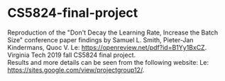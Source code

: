 # CS5824-final-project
Reproduction of the "Don't Decay the Learning Rate, Increase the Batch Size" conference paper findings by Samuel L. Smith, Pieter-Jan Kindermans, Quoc V. Le: https://openreview.net/pdf?id=B1Yy1BxCZ.  
Virginia Tech 2019 fall CS5824 final project.  
Results and more details can be seen from the following website: Le: https://sites.google.com/view/projectgroup12/.
